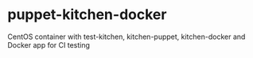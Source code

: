 # puppet-kitchen-docker
CentOS container with test-kitchen, kitchen-puppet, kitchen-docker and Docker app for CI testing
